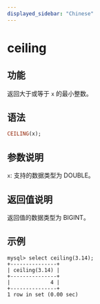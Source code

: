 ```yaml
---
displayed_sidebar: "Chinese"
---
```


# ceiling

## 功能

返回大于或等于 `x` 的最小整数。

## 语法

```Haskell
CEILING(x);
```

## 参数说明

`x`: 支持的数据类型为 DOUBLE。

## 返回值说明

返回值的数据类型为 BIGINT。

## 示例

```Plain Text
mysql> select ceiling(3.14);
+---------------+
| ceiling(3.14) |
+---------------+
|             4 |
+---------------+
1 row in set (0.00 sec)
```